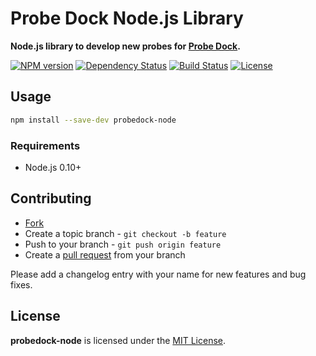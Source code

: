 # Probe Dock Node.js Library

**Node.js library to develop new probes for [Probe Dock](https://github.com/probedock/probedock).**

[![NPM version](https://badge.fury.io/js/probedock-node.svg)](http://badge.fury.io/js/probedock-node)
[![Dependency Status](https://gemnasium.com/probedock/probedock-node.svg)](https://gemnasium.com/probedock/probedock-node)
[![Build Status](https://secure.travis-ci.org/probedock/probedock-node.svg)](http://travis-ci.org/probedock/probedock-node)
[![License](https://img.shields.io/github/license/probedock/probedock-node.svg)](LICENSE.txt)



## Usage

```bash
npm install --save-dev probedock-node
```

### Requirements

* Node.js 0.10+



## Contributing

* [Fork](https://help.github.com/articles/fork-a-repo)
* Create a topic branch - `git checkout -b feature`
* Push to your branch - `git push origin feature`
* Create a [pull request](http://help.github.com/pull-requests/) from your branch

Please add a changelog entry with your name for new features and bug fixes.



## License

**probedock-node** is licensed under the [MIT License](http://opensource.org/licenses/MIT).
